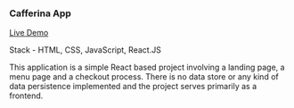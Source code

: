 <h3>Cafferina App</h3>
<p>
  <a href="https://rahulrao0209.github.io/Cafferina-App/#/">Live Demo</a>
</p>
<div>
  <p>Stack - HTML, CSS, JavaScript, React.JS</p>
</div>
<div>
  This application is a simple React based project involving a landing page, a menu page and a checkout process. There is no data store or any kind of data persistence implemented 
  and the project serves primarily as a frontend. 
</div>
<div>
 
